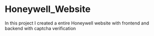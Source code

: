# Honeywell_Website
In this project I created a entire Honeywell website with frontend and backend with captcha verification
